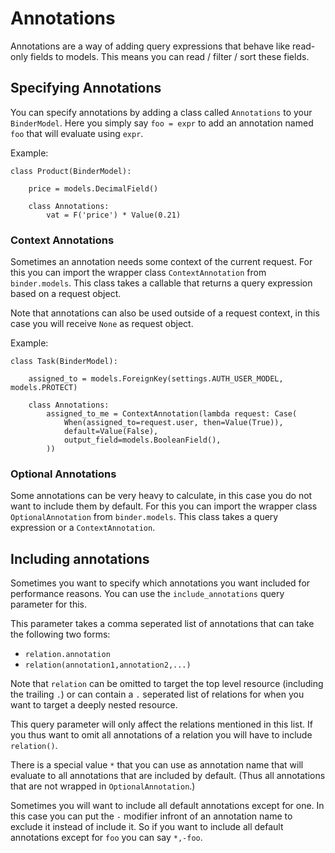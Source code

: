 # Annotations
Annotations are a way of adding query expressions that behave like read-only
fields to models. This means you can read / filter / sort these fields.

## Specifying Annotations
You can specify annotations by adding a class called `Annotations` to your
`BinderModel`. Here you simply say `foo = expr` to add an annotation named `foo` that
will evaluate using `expr`.

Example:
```
class Product(BinderModel):

	price = models.DecimalField()

	class Annotations:
		vat = F('price') * Value(0.21)
```

### Context Annotations
Sometimes an annotation needs some context of the current request. For this
you can import the wrapper class `ContextAnnotation` from `binder.models`.
This class takes a callable that returns a query expression based on a request
object.

Note that annotations can also be used outside of a request context, in this
case you will receive `None` as request object.

Example:
```
class Task(BinderModel):

	assigned_to = models.ForeignKey(settings.AUTH_USER_MODEL, models.PROTECT)

	class Annotations:
		assigned_to_me = ContextAnnotation(lambda request: Case(
			When(assigned_to=request.user, then=Value(True)),
			default=Value(False),
			output_field=models.BooleanField(),
		))
```

### Optional Annotations
Some annotations can be very heavy to calculate, in this case you do not want
to include them by default. For this you can import the wrapper class
`OptionalAnnotation` from `binder.models`. This class takes a query expression
or a `ContextAnnotation`.

## Including annotations
Sometimes you want to specify which annotations you want included for
performance reasons. You can use the `include_annotations` query parameter for
this.

This parameter takes a comma seperated list of annotations that can take the
following two forms:
- `relation.annotation`
- `relation(annotation1,annotation2,...)`

Note that `relation` can be omitted to target the top level resource (including
the trailing `.`) or can contain a `.` seperated list of relations for when you
want to target a deeply nested resource.

This query parameter will only affect the relations mentioned in this list. If
you thus want to omit all annotations of a relation you will have to include
`relation()`.

There is a special value `*` that you can use as annotation name that will
evaluate to all annotations that are included by default. (Thus all annotations
that are not wrapped in `OptionalAnnotation`.)

Sometimes you will want to include all default annotations except for one. In
this case you can put the `-` modifier infront of an annotation name to exclude
it instead of include it. So if you want to include all default annotations
except for `foo` you can say `*,-foo`.
